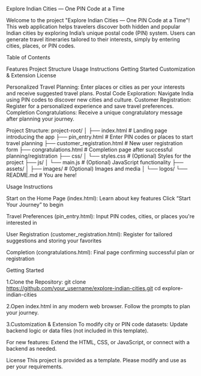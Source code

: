 Explore Indian Cities — One PIN Code at a Time

Welcome to the project "Explore Indian Cities — One PIN Code at a Time"! This web application helps travelers discover both hidden and popular Indian cities by exploring India’s unique postal code (PIN) system. Users can generate travel itineraries tailored to their interests, simply by entering cities, places, or PIN codes.

Table of Contents

Features
Project Structure
Usage Instructions
Getting Started
Customization & Extension
License

Personalized Travel Planning: Enter places or cities as per your interests and receive suggested travel plans.
Postal Code Exploration: Navigate India using PIN codes to discover new cities and culture.
Customer Registration: Register for a personalized experience and save travel preferences.
Completion Congratulations: Receive a unique congratulatory message after planning your journey.

Project Structure:
      project-root/
    │
    ├── index.html                  # Landing page introducing the app
    ├── pin_entry.html              # Enter PIN codes or places to start travel planning
    ├── customer_registration.html  # New user registration form
    ├── congratulations.html        # Completion page after successful planning/registration
    ├── css/
    │   └── styles.css              # (Optional) Styles for the project
    ├── js/
    │   └── main.js                 # (Optional) JavaScript functionality
    ├── assets/
    │   ├── images/                 # (Optional) Images and media
    │   └── logos/
    └── README.md                   # You are here!


Usage Instructions

Start on the Home Page (index.html):
Learn about key features
Click “Start Your Journey” to begin

Travel Preferences (pin_entry.html):
Input PIN codes, cities, or places you're interested in

User Registration (customer_registration.html):
Register for tailored suggestions and storing your favorites

Completion (congratulations.html):
Final page confirming successful plan or registration


Getting Started

1.Clone the Repository:
    git clone https://github.com/your_username/explore-indian-cities.git
    cd explore-indian-cities
    
2.Open index.html in any modern web browser.
  Follow the prompts to plan your journey.

3.Customization & Extension
  To modify city or PIN code datasets: Update backend logic or data files (not included in this template).

For new features: Extend the HTML, CSS, or JavaScript, or connect with a backend as needed.

License
This project is provided as a template. Please modify and use as per your requirements.


